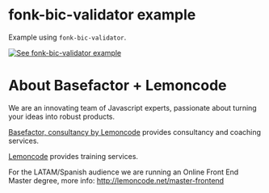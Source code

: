# fonk-bic-validator example

Example using `fonk-bic-validator`.

[![See fonk-bic-validator example](https://codesandbox.io/static/img/play-codesandbox.svg)](https://codesandbox.io/s/github/lemoncode/fonk-bic-validator/tree/master/examples/js)

# About Basefactor + Lemoncode

We are an innovating team of Javascript experts, passionate about turning your ideas into robust products.

[Basefactor, consultancy by Lemoncode](http://www.basefactor.com) provides consultancy and coaching services.

[Lemoncode](http://lemoncode.net/services/en/#en-home) provides training services.

For the LATAM/Spanish audience we are running an Online Front End Master degree, more info: http://lemoncode.net/master-frontend
